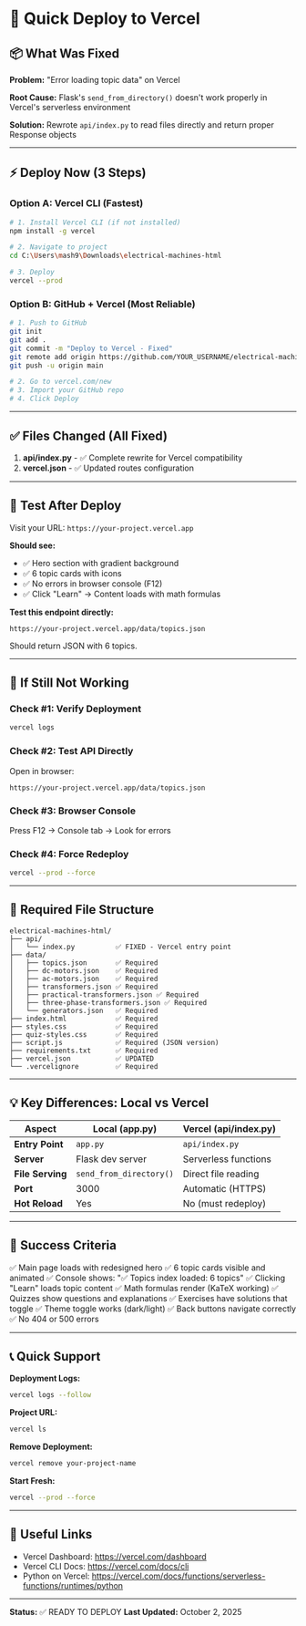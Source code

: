 # 🚀 Quick Deploy to Vercel

## 📦 What Was Fixed

**Problem:** "Error loading topic data" on Vercel

**Root Cause:** Flask's `send_from_directory()` doesn't work properly in Vercel's serverless environment

**Solution:** Rewrote `api/index.py` to read files directly and return proper Response objects

---

## ⚡ Deploy Now (3 Steps)

### Option A: Vercel CLI (Fastest)

```bash
# 1. Install Vercel CLI (if not installed)
npm install -g vercel

# 2. Navigate to project
cd C:\Users\mash9\Downloads\electrical-machines-html

# 3. Deploy
vercel --prod
```

### Option B: GitHub + Vercel (Most Reliable)

```bash
# 1. Push to GitHub
git init
git add .
git commit -m "Deploy to Vercel - Fixed"
git remote add origin https://github.com/YOUR_USERNAME/electrical-machines.git
git push -u origin main

# 2. Go to vercel.com/new
# 3. Import your GitHub repo
# 4. Click Deploy
```

---

## ✅ Files Changed (All Fixed)

1. **api/index.py** - ✅ Complete rewrite for Vercel compatibility
2. **vercel.json** - ✅ Updated routes configuration

---

## 🧪 Test After Deploy

Visit your URL: `https://your-project.vercel.app`

**Should see:**
- ✅ Hero section with gradient background
- ✅ 6 topic cards with icons
- ✅ No errors in browser console (F12)
- ✅ Click "Learn" → Content loads with math formulas

**Test this endpoint directly:**
```
https://your-project.vercel.app/data/topics.json
```
Should return JSON with 6 topics.

---

## 🐛 If Still Not Working

### Check #1: Verify Deployment
```bash
vercel logs
```

### Check #2: Test API Directly
Open in browser:
```
https://your-project.vercel.app/data/topics.json
```

### Check #3: Browser Console
Press F12 → Console tab → Look for errors

### Check #4: Force Redeploy
```bash
vercel --prod --force
```

---

## 📁 Required File Structure

```
electrical-machines-html/
├── api/
│   └── index.py          ✅ FIXED - Vercel entry point
├── data/
│   ├── topics.json       ✅ Required
│   ├── dc-motors.json    ✅ Required
│   ├── ac-motors.json    ✅ Required
│   ├── transformers.json ✅ Required
│   ├── practical-transformers.json ✅ Required
│   ├── three-phase-transformers.json ✅ Required
│   └── generators.json   ✅ Required
├── index.html            ✅ Required
├── styles.css            ✅ Required
├── quiz-styles.css       ✅ Required
├── script.js             ✅ Required (JSON version)
├── requirements.txt      ✅ Required
├── vercel.json           ✅ UPDATED
└── .vercelignore         ✅ Required
```

---

## 💡 Key Differences: Local vs Vercel

| Aspect | Local (app.py) | Vercel (api/index.py) |
|--------|----------------|----------------------|
| **Entry Point** | `app.py` | `api/index.py` |
| **Server** | Flask dev server | Serverless functions |
| **File Serving** | `send_from_directory()` | Direct file reading |
| **Port** | 3000 | Automatic (HTTPS) |
| **Hot Reload** | Yes | No (must redeploy) |

---

## 🎯 Success Criteria

✅ Main page loads with redesigned hero
✅ 6 topic cards visible and animated
✅ Console shows: "✅ Topics index loaded: 6 topics"
✅ Clicking "Learn" loads topic content
✅ Math formulas render (KaTeX working)
✅ Quizzes show questions and explanations
✅ Exercises have solutions that toggle
✅ Theme toggle works (dark/light)
✅ Back buttons navigate correctly
✅ No 404 or 500 errors

---

## 📞 Quick Support

**Deployment Logs:**
```bash
vercel logs --follow
```

**Project URL:**
```bash
vercel ls
```

**Remove Deployment:**
```bash
vercel remove your-project-name
```

**Start Fresh:**
```bash
vercel --prod --force
```

---

## 🔗 Useful Links

- Vercel Dashboard: https://vercel.com/dashboard
- Vercel CLI Docs: https://vercel.com/docs/cli
- Python on Vercel: https://vercel.com/docs/functions/serverless-functions/runtimes/python

---

**Status:** ✅ READY TO DEPLOY
**Last Updated:** October 2, 2025
